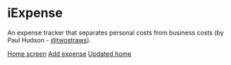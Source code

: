 # iExpense
An expense tracker that separates personal costs from business costs (by Paul Hudson - [@twostraws](https://x.com/twostraws)).

[Home screen](images/iexpense_1.png)
[Add expense](images/iexpense_2.png)
[Updated home](images/iexpense_2.png)
